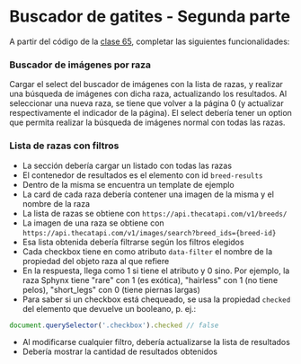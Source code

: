 # Buscador de gatites - Segunda parte

A partir del código de la [clase 65](https://github.com/Ada-Online-2da-Gen/ejercicios-javascript/tree/master/codigo-clases/Clase%2065), completar las siguientes funcionalidades:

### Buscador de imágenes por raza

Cargar el select del buscador de imágenes con la lista de razas, y realizar una búsqueda de imágenes con dicha raza, actualizando los resultados. Al seleccionar una nueva raza, se tiene que volver a la página 0 (y actualizar respectivamente el indicador de la página). El select debería tener un option que permita realizar la búsqueda de imágenes normal con todas las razas.


### Lista de razas con filtros

- La sección debería cargar un listado con todas las razas
- El contenedor de resultados es el elemento con id `breed-results`
- Dentro de la misma se encuentra un template de ejemplo
- La card de cada raza debería contener una imagen de la misma y el nombre de la raza
- La lista de razas se obtiene con `https://api.thecatapi.com/v1/breeds/`
- La imagen de una raza se obtiene con `https://api.thecatapi.com/v1/images/search?breed_ids={breed-id}`
- Esa lista obtenida debería filtrarse según los filtros elegidos
- Cada checkbox tiene en como atributo `data-filter` el nombre de la propiedad del objeto raza al que refiere
- En la respuesta, llega como 1 si tiene el atributo y 0 sino. Por ejemplo, la raza Sphynx tiene "rare" con 1 (es exótica), "hairless" con 1 (no tiene pelos), "short_legs" con 0 (tiene piernas largas)
- Para saber si un checkbox está chequeado, se usa la propiedad `checked` del elemento que devuelve un booleano, p. ej.:
```js
document.querySelector('.checkbox').checked // false
```
- Al modificarse cualquier filtro, debería actualizarse la lista de resultados
- Debería mostrar la cantidad de resultados obtenidos

